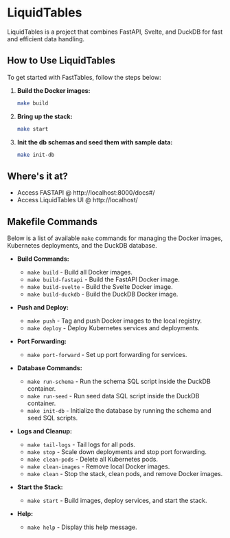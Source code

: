 # LiquidTables

LiquidTables is a project that combines FastAPI, Svelte, and DuckDB for fast and efficient data handling.

## How to Use LiquidTables

To get started with FastTables, follow the steps below:

1. **Build the Docker images:**
   ```bash
   make build
   ```

2. **Bring up the stack:**
   ```bash
   make start
   ```

3. **Init the db schemas and seed them with sample data:**
   ```bash
   make init-db
   ```




## Where\'s it at?
- Access FASTAPI @ http://localhost:8000/docs#/  
- Access LiquidTables UI @ http://localhost/




## Makefile Commands

Below is a list of available `make` commands for managing the Docker images, Kubernetes deployments, and the DuckDB database.

- **Build Commands:**
  - `make build` - Build all Docker images.
  - `make build-fastapi` - Build the FastAPI Docker image.
  - `make build-svelte` - Build the Svelte Docker image.
  - `make build-duckdb` - Build the DuckDB Docker image.

- **Push and Deploy:**
  - `make push` - Tag and push Docker images to the local registry.
  - `make deploy` - Deploy Kubernetes services and deployments.

- **Port Forwarding:**
  - `make port-forward` - Set up port forwarding for services.

- **Database Commands:**
  - `make run-schema` - Run the schema SQL script inside the DuckDB container.
  - `make run-seed` - Run seed data SQL script inside the DuckDB container.
  - `make init-db` - Initialize the database by running the schema and seed SQL scripts.

- **Logs and Cleanup:**
  - `make tail-logs` - Tail logs for all pods.
  - `make stop` - Scale down deployments and stop port forwarding.
  - `make clean-pods` - Delete all Kubernetes pods.
  - `make clean-images` - Remove local Docker images.
  - `make clean` - Stop the stack, clean pods, and remove Docker images.

- **Start the Stack:**
  - `make start` - Build images, deploy services, and start the stack.

- **Help:**
  - `make help` - Display this help message.